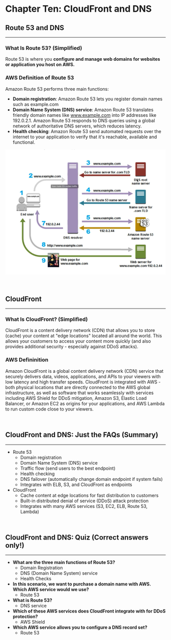 # Chapter Ten: CloudFront and DNS

## Route 53 and DNS
---

### What Is Route 53? (Simplified)

Route 53 is where you **configure and manage web domains for websites or application you host on AWS.**


### AWS Definition of Route 53

Amazon Route 53 performs three main functions:
- **Domain registration**: Amazon Route 53 lets you register domain names such as example.com
- **Domain Name System (DNS) service**: Amazon Route 53 translates friendly domain names like www.example.com into IP addresses like 192.0.2.1. Amazon Route 53 responds to DNS queries using a global network of authoritative DNS servers, which reduces latency.
- **Health checking**: Amazon Route 53 send automated requests over the internet to your application to verify that it's reachable, available and functional.

![Image](./images/dns.png)

<br>

## CloudFront
---

### What Is CloudFront? (Simplified)

CloudFront is a content delivery network (CDN) that allows you to store (cache) your content at "edge locations" located all around the world. This allows your customers to access your content more quickly (and also provides additional security - especially against DDoS attacks).

### AWS Defininition

Amazon CloudFront is a global content delivery network (CDN) service that securely delivers data, videos, applications, and APIs to your viewers with low latency and high transfer speeds. CloudFront is integrated with AWS - both physical locations that are directly connected to the AWS global infrastructure, as well as software that works seamlessly with services including AWS Shield for DDoS mitigation, Amazon S3, Elastic Load Balancer, or Amazon EC2 as origins for your applications, and AWS Lambda to run custom code close to your viewers.

<br>

## CloudFront and DNS: Just the FAQs (Summary)
---

- Route 53
	- Domain registration
	- Domain Name System (DNS) service
	- Traffic flow (send users to the best endpoint)
	- Health checking
	- DNS failover (automatically change domain endpoint if system fails)
	- Integrates with ELB, S3, and CloudFront as endpoints
- CloudFront
	- Cache content at edge locations for fast distribution to customers
	- Built-in distributed denial of service (DDoS) attack protection
	- Integrates with many AWS services (S3, EC2, ELB, Route 53, Lambda)

<br>

## CloudFront and DNS: Quiz (Correct answers only!)
---

- **What are the three main functions of Route 53?**
	- Domain Registration
	- DNS (Domain Name System) service
	- Health Checks
- **In this scenario, we want to purchase a domain name with AWS. Which AWS service would we use?**
	- Route 53
- **What is Route 53?**
	- DNS service
- **Which of these AWS services does CloudFront integrate with for DDoS protection?**
	- AWS Shield
- **Which AWS service allows you to configure a DNS record set?**
	- Route 53